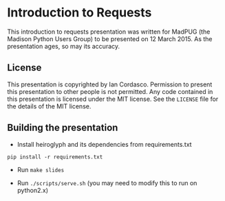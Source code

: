 # Introduction to Requests

This introduction to requests presentation was written for MadPUG (the Madison 
Python Users Group) to be presented on 12 March 2015. As the presentation 
ages, so may its accuracy.

## License

This presentation is copyrighted by Ian Cordasco. Permission to present this 
presentation to other people is not permitted. Any code contained in this 
presentation is licensed under the MIT license. See the `LICENSE` file for the 
details of the MIT license.

## Building the presentation

- Install heiroglyph and its dependencies from requirements.txt

```
pip install -r requirements.txt
```

- Run `make slides`

- Run `./scripts/serve.sh` (you may need to modify this to run on python2.x)
